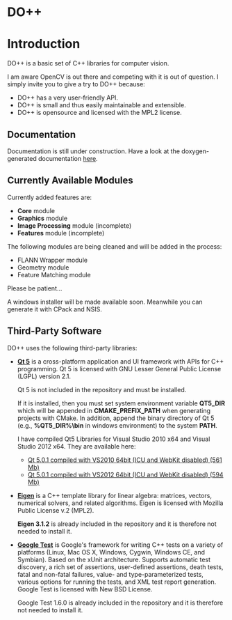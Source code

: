 DO++
==========

# Introduction
DO++ is a basic set of C++ libraries for computer vision.

I am aware OpenCV is out there and competing with it is out of question.
I simply invite you to give a try to DO++ because:
* DO++ has a very user-friendly API.
* DO++ is small and thus easily maintainable and extensible.
* DO++ is opensource and licensed with the MPL2 license.

## Documentation
Documentation is still under construction. Have a look at the doxygen-generated documentation [here](http://davidok8.github.io/doplusplus/).

## Currently Available Modules
Currently added features are:
- **Core** module
- **Graphics** module
- **Image Processing** module (incomplete)
- **Features** module (incomplete)

The following modules are being cleaned and will be added in the process:
- FLANN Wrapper module
- Geometry module
- Feature Matching module

Please be patient...

A windows installer will be made available soon. Meanwhile you can generate it with CPack and NSIS.

## Third-Party Software
DO++ uses the following third-party libraries:

- [**Qt 5**](qt-project.org) is a cross-platform application and UI framework with APIs for C++ programming.
  Qt 5 is licensed with GNU Lesser General Public License (LGPL) version 2.1.
  
  Qt 5 is not included in the repository and must be installed. 
  
  If it is installed, then you must set system environment variable **QT5_DIR** which will be appended in **CMAKE_PREFIX_PATH** when generating projects with CMake. In addition, append the binary directory of Qt 5 (e.g., **%QT5_DIR%\bin** in windows environment) to the system **PATH**.
  
  I have compiled Qt5 Libraries for Visual Studio 2010 x64 and Visual Studio 2012 x64.
  They are available here:
  - [Qt 5.0.1 compiled with VS2010 64bit (ICU and WebKit disabled) (561 Mb)](https://dl.dropbox.com/u/80774144/repositories/qt-5.0.1-msvc2010-x64.7z)
  - [Qt 5.0.1 compiled with VS2012 64bit (ICU and WebKit disabled) (594 Mb)](https://dl.dropbox.com/u/80774144/repositories/qt-5.0.1-msvc2012-x64.7z)

- [**Eigen**](http://eigen.tuxfamily.org/) is a C++ template library for linear algebra: matrices, vectors, numerical solvers, and related algorithms. Eigen is licensed with Mozilla Public License v.2 (MPL2).
  
  **Eigen 3.1.2** is already included in the repository and it is therefore not needed to install it.

- [**Google Test**](https://code.google.com/p/googletest/) is Google's framework for writing C++ tests on a variety of platforms (Linux, Mac OS X, Windows, Cygwin, Windows CE, and Symbian). Based on the xUnit architecture. Supports automatic test discovery, a rich set of assertions, user-defined assertions, death tests, fatal and non-fatal failures, value- and type-parameterized tests, various options for running the tests, and XML test report generation. Google Test is licensed with New BSD License.
  
  Google Test 1.6.0 is already included in the repository and it is therefore not needed to install it.
